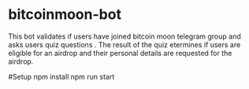# bitcoinmoon-bot
This bot validates if users have joined bitcoin moon telegram group and asks users quiz questions .
The result of the quiz etermines if users are eligible for an airdrop and their personal details are requested for the airdrop.

#Setup
npm install
npm run start
